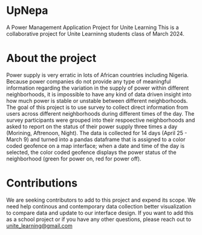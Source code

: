
# UpNepa
A Power Management Application Project for Unite Learning 
This is a collaborative project for Unite Learninng students class of March 2024.  

# About the project

Power supply is very erratic in lots of African countries including Nigeria. Because power companies do not provide any type of meaningful information regarding the variation in the supply of power within different neighborhoods, it is impossible to have any kind of data driven insight into how much power is stable or unstable between different neighborhoods. The goal of this project is to use survey to collect direct information from users across different neighborhoods during different times of the day. The survey participants were grouped into their respoective neighborhoods and asked to report on the status of their power supply three times a day (Morining, Aftrenoon, Night). The data is collected for 14 days (April 25 - March 9) and turned into a pandas dataframe that is assigned to a color coded geofence on a map interface; when a date and time of the day is selected, the color coded geofence displays the power status of the neighborhood (green for power on, red for power off).

# Contributions

We are seeking contributors to add to this project and expend its scope. We need help continous and contemporary data collection better visualization to compare data and update to our interface design. If you want to add this as a school project or if you have any other questions, please reach out to unite_learning@gmail.com  

